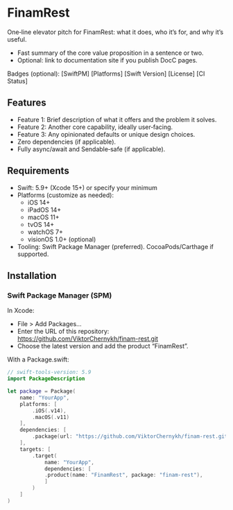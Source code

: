 # FinamRest

One‑line elevator pitch for FinamRest: what it does, who it’s for, and why it’s useful.

- Fast summary of the core value proposition in a sentence or two.
- Optional: link to documentation site if you publish DocC pages.

Badges (optional):
[SwiftPM] [Platforms] [Swift Version] [License] [CI Status]



## Features

- Feature 1: Brief description of what it offers and the problem it solves.
- Feature 2: Another core capability, ideally user‑facing.
- Feature 3: Any opinionated defaults or unique design choices.
- Zero dependencies (if applicable).
- Fully async/await and Sendable‑safe (if applicable).



## Requirements

- Swift: 5.9+ (Xcode 15+) or specify your minimum
- Platforms (customize as needed):
  - iOS 14+
  - iPadOS 14+
  - macOS 11+
  - tvOS 14+
  - watchOS 7+
  - visionOS 1.0+ (optional)
- Tooling: Swift Package Manager (preferred). CocoaPods/Carthage if supported.



## Installation

### Swift Package Manager (SPM)

In Xcode:
- File > Add Packages…
- Enter the URL of this repository: https://github.com/ViktorChernykh/finam-rest.git
- Choose the latest version and add the product “FinamRest”.

With a Package.swift:

```swift
// swift-tools-version: 5.9
import PackageDescription

let package = Package(
    name: "YourApp",
    platforms: [
        .iOS(.v14), 
        .macOS(.v11)
    ],
    dependencies: [
        .package(url: "https://github.com/ViktorChernykh/finam-rest.git", from: "0.1.0")
    ],
    targets: [
        .target(
            name: "YourApp",
            dependencies: [
			.product(name: "FinamRest", package: "finam-rest"),
            ]
        )
    ]
)
